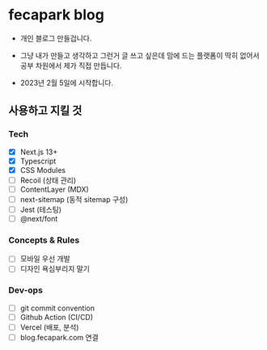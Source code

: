 # fecapark blog

- 개인 블로그 만들겁니다.

- 그냥 내가 만들고 생각하고 그런거 글 쓰고 싶은데 맘에 드는 플랫폼이 딱히 없어서 공부 차원에서 제가 직접 만듭니다.

- 2023년 2월 5일에 시작합니다.

## 사용하고 지킬 것

### Tech

- [x] Next.js 13+
- [x] Typescript
- [x] CSS Modules
- [ ] Recoil (상태 관리)
- [ ] ContentLayer (MDX)
- [ ] next-sitemap (동적 sitemap 구성)
- [ ] Jest (테스팅)
- [ ] @next/font

### Concepts & Rules

- [ ] 모바일 우선 개발
- [ ] 디자인 욕심부리지 말기

### Dev-ops

- [ ] git commit convention
- [ ] Github Action (CI/CD)
- [ ] Vercel (배포, 분석)
- [ ] blog.fecapark.com 연결
